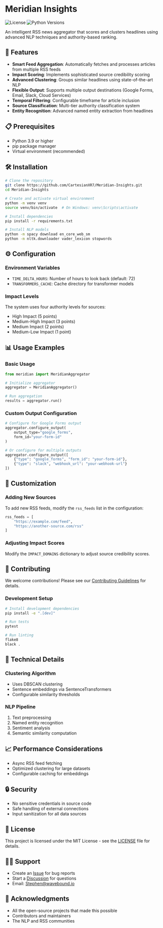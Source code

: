 # Meridian Insights

![License](https://img.shields.io/badge/license-MIT-blue.svg)
![Python Versions](https://img.shields.io/badge/python-3.9%20%7C%203.10%20%7C%203.11-blue)

An intelligent RSS news aggregator that scores and clusters headlines using advanced NLP techniques and authority-based ranking.

## 🚀 Features

- **Smart Feed Aggregation**: Automatically fetches and processes articles from multiple RSS feeds
- **Impact Scoring**: Implements sophisticated source credibility scoring
- **Advanced Clustering**: Groups similar headlines using state-of-the-art NLP
- **Flexible Output**: Supports multiple output destinations (Google Forms, Email, Slack, Cloud Services)
- **Temporal Filtering**: Configurable timeframe for article inclusion
- **Source Classification**: Multi-tier authority classification system
- **Entity Recognition**: Advanced named entity extraction from headlines

## 📋 Prerequisites

- Python 3.9 or higher
- pip package manager
- Virtual environment (recommended)

## 🛠 Installation

```bash
# Clone the repository
git clone https://github.com/CartesianXR7/Meridian-Insights.git
cd Meridian-Insights

# Create and activate virtual environment
python -m venv venv
source venv/bin/activate  # On Windows: venv\Scripts\activate

# Install dependencies
pip install -r requirements.txt

# Install NLP models
python -m spacy download en_core_web_sm
python -m nltk.downloader vader_lexicon stopwords
```

## ⚙️ Configuration

### Environment Variables
- `TIME_DELTA_HOURS`: Number of hours to look back (default: 72)
- `TRANSFORMERS_CACHE`: Cache directory for transformer models

### Impact Levels
The system uses four authority levels for sources:
- High Impact (5 points)
- Medium-High Impact (3 points)
- Medium Impact (2 points)
- Medium-Low Impact (1 point)

## 📊 Usage Examples

### Basic Usage
```python
from meridian import MeridianAggregator

# Initialize aggregator
aggregator = MeridianAggregator()

# Run aggregation
results = aggregator.run()
```

### Custom Output Configuration
```python
# Configure for Google Forms output
aggregator.configure_output(
    output_type="google_forms",
    form_id="your-form-id"
)

# Or configure for multiple outputs
aggregator.configure_output([
    {"type": "google_forms", "form_id": "your-form-id"},
    {"type": "slack", "webhook_url": "your-webhook-url"}
])
```

## 🔧 Customization

### Adding New Sources
To add new RSS feeds, modify the `rss_feeds` list in the configuration:

```python
rss_feeds = [
    "https://example.com/feed",
    "https://another-source.com/rss"
]
```

### Adjusting Impact Scores
Modify the `IMPACT_DOMAINS` dictionary to adjust source credibility scores.

## 🤝 Contributing

We welcome contributions! Please see our [Contributing Guidelines](CONTRIBUTING.md) for details.

### Development Setup
```bash
# Install development dependencies
pip install -e ".[dev]"

# Run tests
pytest

# Run linting
flake8
black .
```

## 🔬 Technical Details

### Clustering Algorithm
- Uses DBSCAN clustering
- Sentence embeddings via SentenceTransformers
- Configurable similarity thresholds

### NLP Pipeline
1. Text preprocessing
2. Named entity recognition
3. Sentiment analysis
4. Semantic similarity computation

## 📈 Performance Considerations

- Async RSS feed fetching
- Optimized clustering for large datasets
- Configurable caching for embeddings

## 🔒 Security

- No sensitive credentials in source code
- Safe handling of external connections
- Input sanitization for all data sources

## 📝 License

This project is licensed under the MIT License - see the [LICENSE](LICENSE) file for details.

## 🙋‍♂️ Support

- Create an [Issue](https://github.com/CartesianXR7/Meridian-Insights/issues) for bug reports
- Start a [Discussion](https://github.com/CartesianXR7/Meridian-Insights/discussions) for questions
- Email: Stephen@wavebound.io

## 🙌 Acknowledgments

- All the open-source projects that made this possible
- Contributors and maintainers
- The NLP and RSS communities